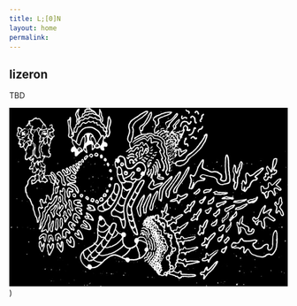 ```yaml
---
title: L;[0]N 
layout: home
permalink: 
---
```


## lizeron

TBD

![](/assets/images/king%20of%20X%20regions%20resized.jpg))

